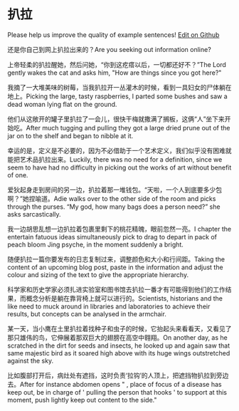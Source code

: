 # 扒拉

Please help us improve the quality of example sentences! [Edit on Github](https://github.com/jiyushe/jiyu-example-sentence-source/blob/main/chinese/bala.md)

<p><span class="chinese">还是你自己到网上扒拉出来的？</span><span class="english">Are you seeking out information online?</span></p>

<p><span class="chinese">上帝轻柔的扒拉醒她，然后问她，“你到这疙瘩以后，一切都还好不？”</span><span class="english">The Lord gently wakes the cat and asks him, "How are things since you got here?"</span></p>

<p><span class="chinese">我摘了一大堆美味的树莓，当我扒拉开一丛灌木的时候，看到一具妇女的尸体躺在地上。</span><span class="english">Picking the large, tasty raspberries, I parted some bushes and saw a dead woman lying flat on the ground.</span></p>

<p><span class="chinese">他们从这敞开的罐子里扒拉了一会儿，很快干梅就撒满了搁板，这俩“人”坐下来开始吃。</span><span class="english">After much tugging and pulling they got a large dried prune out of the jar on to the shelf and began to nibble at it.</span></p>

<p><span class="chinese">幸运的是，定义是不必要的，因为不必借助于一个艺术定义，我们似乎没有困难就能把艺术品扒拉出来。</span><span class="english">Luckily, there was no need for a definition, since we seem to have had no difficulty in picking out the works of art without benefit of one.</span></p>

<p><span class="chinese">爱狄起身走到房间的另一边，扒拉着那一堆钱包。“天啦，一个人到底要多少包啊？”她捏喻道。</span><span class="english">Adie walks over to the other side of the room and picks through the purses. “My god, how many bags does a person need?” she asks sarcastically.</span></p>

<p><span class="chinese">我一边胡思乱想一边扒拉着包裹里剩下的桃花精魄，眼前忽然一亮。</span><span class="english">I chapter the entertain fatuous ideas simultaneously pick to drag to depart in pack of peach bloom Jing psyche, in the moment suddenly a bright.</span></p>

<p><span class="chinese">随便扒拉一篇你要发布的日志复制过来，调整颜色和大小和行间距。</span><span class="english">Taking the content of an upcoming blog post, paste in the information and adjust the colour and sizing of the text to give the appropriate hierarchy.</span></p>

<p><span class="chinese">科学家和历史学家必须扎进实验室和图书馆去扒拉一番才有可能得到他们的工作结果，而概念分析是躺在靠背椅上就可以进行的。</span><span class="english">Scientists, historians and the like need to muck around in libraries and laboratories to achieve their results, but concepts can be analysed in the armchair.</span></p>

<p><span class="chinese">某一天，当小鹰在土里扒拉着找种子和虫子的时候，它抬起头来看看天，又看见了那只雄伟的鸟，它伸展着那双巨大的翅膀在高空中翱翔。</span><span class="english">On another day, as he scratched in the dirt for seeds and insects, he looked up and again saw that same majestic bird as it soared high above with its huge wings outstretched against the sky.</span></p>

<p><span class="chinese">比如腹部打开后，病灶处有遮挡，这时负责‘拉钩’的人顶上，把遮挡物扒拉到旁边去。</span><span class="english">After for instance abdomen opens " , place of focus of a disease has keep out, be in charge of ' pulling the person that hooks ' to support at this moment, push lightly keep out content to the side."</span></p>


